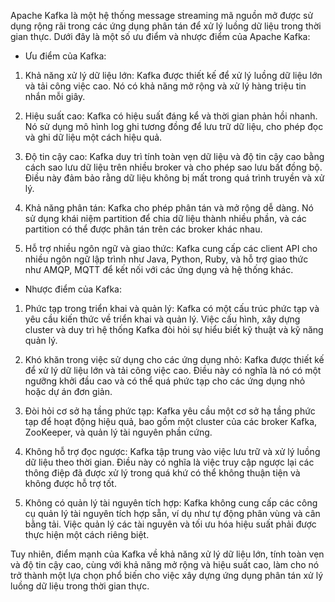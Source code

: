 Apache Kafka là một hệ thống message streaming mã nguồn mở được sử dụng rộng rãi trong các ứng dụng phân tán để xử lý luồng dữ liệu trong thời gian thực. Dưới đây là một số ưu điểm và nhược điểm của Apache Kafka:

* Ưu điểm của Kafka:

1. Khả năng xử lý dữ liệu lớn: Kafka được thiết kế để xử lý luồng dữ liệu lớn và tải công việc cao. Nó có khả năng mở rộng và xử lý hàng triệu tin nhắn mỗi giây.

2. Hiệu suất cao: Kafka có hiệu suất đáng kể và thời gian phản hồi nhanh. Nó sử dụng mô hình log ghi tương đồng để lưu trữ dữ liệu, cho phép đọc và ghi dữ liệu một cách hiệu quả.

3. Độ tin cậy cao: Kafka duy trì tính toàn vẹn dữ liệu và độ tin cậy cao bằng cách sao lưu dữ liệu trên nhiều broker và cho phép sao lưu bất đồng bộ. Điều này đảm bảo rằng dữ liệu không bị mất trong quá trình truyền và xử lý.

4. Khả năng phân tán: Kafka cho phép phân tán và mở rộng dễ dàng. Nó sử dụng khái niệm partition để chia dữ liệu thành nhiều phần, và các partition có thể được phân tán trên các broker khác nhau.

5. Hỗ trợ nhiều ngôn ngữ và giao thức: Kafka cung cấp các client API cho nhiều ngôn ngữ lập trình như Java, Python, Ruby, và hỗ trợ giao thức như AMQP, MQTT để kết nối với các ứng dụng và hệ thống khác.

* Nhược điểm của Kafka:

1. Phức tạp trong triển khai và quản lý: Kafka có một cấu trúc phức tạp và yêu cầu kiến thức về triển khai và quản lý. Việc cấu hình, xây dựng cluster và duy trì hệ thống Kafka đòi hỏi sự hiểu biết kỹ thuật và kỹ năng quản lý.

2. Khó khăn trong việc sử dụng cho các ứng dụng nhỏ: Kafka được thiết kế để xử lý dữ liệu lớn và tải công việc cao. Điều này có nghĩa là nó có một ngưỡng khởi đầu cao và có thể quá phức tạp cho các ứng dụng nhỏ hoặc dự án đơn giản.

3. Đòi hỏi cơ sở hạ tầng phức tạp: Kafka yêu cầu một cơ sở hạ tầng phức tạp để hoạt động hiệu quả, bao gồm một cluster của các broker Kafka, ZooKeeper, và quản lý tài nguyên phần cứng.

4. Không hỗ trợ đọc ngược: Kafka tập trung vào việc lưu trữ và xử lý luồng dữ liệu theo thời gian. Điều này có nghĩa là việc truy cập ngược lại các thông điệp đã được xử lý trong quá khứ có thể không thuận tiện và không được hỗ trợ tốt.

5. Không có quản lý tài nguyên tích hợp: Kafka không cung cấp các công cụ quản lý tài nguyên tích hợp sẵn, ví dụ như tự động phân vùng và cân bằng tải. Việc quản lý các tài nguyên và tối ưu hóa hiệu suất phải được thực hiện một cách riêng biệt.

Tuy nhiên, điểm mạnh của Kafka về khả năng xử lý dữ liệu lớn, tính toàn vẹn và độ tin cậy cao, cùng với khả năng mở rộng và hiệu suất cao, làm cho nó trở thành một lựa chọn phổ biến cho việc xây dựng ứng dụng phân tán xử lý luồng dữ liệu trong thời gian thực.